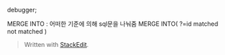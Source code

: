 
debugger;

MERGE INTO
: 어떠한 기준에 의해 sql문을 나눠줌
MERGE INTO(
?=id
matched
not matched
)

> Written with [StackEdit](https://stackedit.io/).
<!--stackedit_data:
eyJoaXN0b3J5IjpbLTg4NTY3OTI0N119
-->